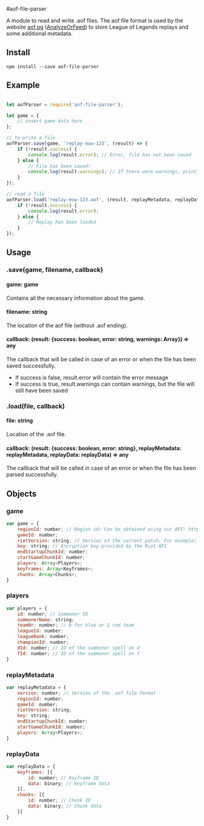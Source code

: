 #aof-file-parser

A module to read and write .aof files. The aof file format is used by the website [aof.gg](https://aof.gg) ([AnalyzeOrFeed](https://aof.gg)) to store League of Legends replays and some additional metadata.

## Install

```
npm install --save aof-file-parser
```

## Example

```javascript

let aofParser = require('aof-file-parser');

let game = {
    // insert game data here
};

// to write a file
aofParser.save(game, 'replay-euw-123', (result) => {
    if (!result.success) {
        console.log(result.error); // Error, file has not been saved
    } else {
        // File has been saved!
        console.log(result.warnings); // If there were warnings, print them
    }
});

// read a file
aofParser.load('replay-euw-123.aof', (result, replayMetadata, replayData) => {
    if (!result.success) {
        console.log(result.error);
    } else {
        // Replay has been loaded
    }
});

```

## Usage

### .save(game, filename, callback)

#### game: game
Contains all the necessary information about the game.

#### filename: string
The location of the aof file (without .aof ending).

#### callback: (result: {success: boolean, error: string, warnings: Array<string>}) => any
The callback that will be called in case of an error or when the file has been saved successfully.

- If success is false, result.error will contain the error message
- If success is true, result.warnings can contain warnings, but the file will still have been saved

### .load(file, callback)

#### file: string
Location of the .aof file.

#### callback: (result: {success: boolean, error: string}, replayMetadata: replayMetadata, replayData: replayData) => any
The callback that will be called in case of an error or when the file has been parsed successfully.

## Objects

### game

```javascript
var game = {
    regionId: number; // Region id: Can be obtained using our API: https://api.aof.gg/v2/data/static
    gameId: number;
    riotVersion: string; // Version of the current patch. For example: 6.9.1 Can be obtained using our API: https://api.aof.gg/v2/data/static
    key: string; // Encryption key provided by the Riot API
    endStartupChunkId: number;
    startGameChunkId: number;
    players: Array<Players>;
    keyframes: Array<Keyframes>;
    chunks: Array<Chunks>;
}
```

### players

```javascript
var players = {
    id: number; // Summoner ID
    summonerName: string;
    teamNr: number; // 0 for blue or 1 red team
    leagueId: number;
    leagueRank: number;
    championId: number;
    dId: number; // ID of the summoner spell on d
    fId: number; // ID of the summoner spell on f
}
```

### replayMetadata

```javascript
var replayMetadata = {
    version: number; // Version of the .aof file format
    regionId: number;
    gameId: number;
    riotVersion: string;
    key: string;
    endStartupChunkId: number;
    startGameChunkId: number;
    players: Array<Players>;
}
```

### replayData

```javascript
var replayData = {
    keyframes: [{
        id: number; // Keyframe ID
        data: binary; // Keyframe data
    }],
    chunks: [{
        id: number; // Chunk ID
        data: binary; // Chunk data
    }]
}
```
